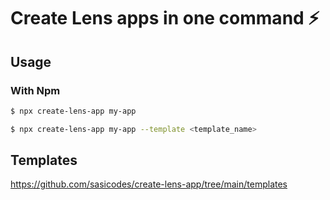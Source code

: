 # Create Lens apps in one command ⚡

## Usage

### With Npm

```bash
$ npx create-lens-app my-app

$ npx create-lens-app my-app --template <template_name>
```


## Templates

<https://github.com/sasicodes/create-lens-app/tree/main/templates>

